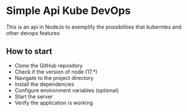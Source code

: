 # Simple Api Kube DevOps

This is an api in NodeJs to exemplify the possibilities that kuberntes and other devops features

## How to start

* Clone the GitHub repository
* Check if the version of node (17.*)
* Navigate to the project directory
* Install the dependencies
* Configure environment variables (optional)
* Start the server
* Verify the application is working

